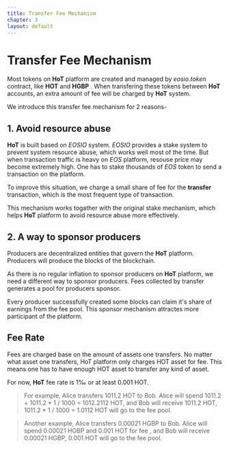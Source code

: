 ```yaml
---
title: Transfer Fee Mechanism
chapter: 3
layout: default
---
```


# Transfer Fee Mechanism

Most tokens on **HoT** platform are created and managed by  *eosio.token* contract, like **HOT** and **HGBP** . When transfering these tokens between **HoT** accounts, an extra amount of fee will be charged by **HoT** system.

We introduce this transfer fee mechanism for 2 reasons-

## 1. Avoid resource abuse

**HoT** is built based on *EOSIO* system. *EOSIO* provides a stake system to prevent system resource abuse, which works well most of the time. But when transaction traffic is heavy on *EOS* platform, resouse price may become extremely high. One has to stake thousands of *EOS* token to send a transaction on the platform.

To improve this situation, we charge a small share of fee for the **transfer** transaction, which is the most frequent type of transaction. 

This mechanism works togather with the original stake mechanism, which helps **HoT** platform to avoid resource abuse more effectively.

## 2. A way to sponsor producers

Producers are decentralized entities that govern the **HoT** platform. Producers will produce the blocks of the blockchain. 

As there is no regular inflation to sponsor producers on **HoT** platform, we need a different way to sponsor producers. Fees collected by transfer generates a pool for producers sponsor.

Every producer successfully created some blocks can claim it's share of earnings from the fee pool. This sponsor mechanism attractes more participant of the platform.

## Fee Rate

Fees are charged base on the amount of assets one  transfers. No matter what asset one transfers, HoT platform only charges HOT asset for fee. This means one has to have enough HOT asset to transfer any kind of asset.

For now, **HoT** fee rate is 1‰ or at least 0.001 HOT. 

> For example, Alice transfers  1011.2 HOT to Bob. Alice will spend 1011.2 + 1011.2 * 1 / 1000 = 1012.2112 HOT, and Bob will receive 1011.2 HOT,  1011.2 * 1 / 1000 = 1.0112 HOT will go to the fee pool.

> Another example, Alice transfers  0.00021 HGBP  to Bob. Alice will spend  0.00021 HGBP and  0.001 HOT for fee , and Bob will receive  0.00021 HGBP, 0.001 HOT will go to the fee pool.